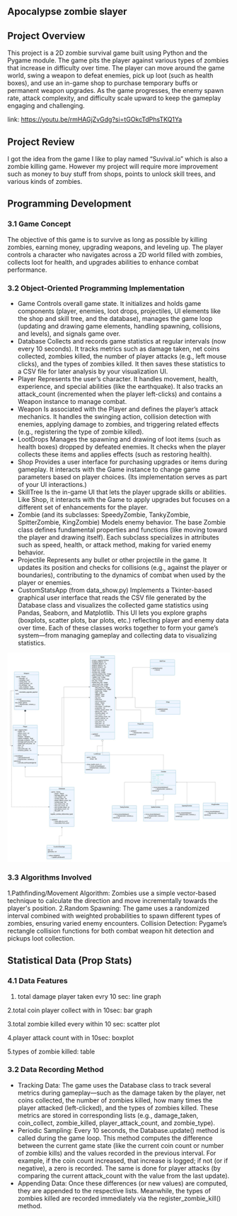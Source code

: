 ##  Apocalypse zombie slayer



##  Project Overview

This project is a 2D zombie survival game built using Python and the Pygame module. The game pits the player against various types of zombies that increase in difficulty over time. The player can move around the game world, swing a weapon to defeat enemies, pick up loot (such as health boxes), and use an in-game shop to purchase temporary buffs or permanent weapon upgrades. As the game progresses, the enemy spawn rate, attack complexity, and difficulty scale upward to keep the gameplay engaging and challenging.

link: <https://youtu.be/rmHAGjZvGdg?si=tGOkcTdPhsTKQ1Ya>

## Project Review

I got the idea from the game I like to play named “Suvival.io” which is also a zombie killing game. However my project will require more improvement such as money to buy stuff from shops, points to unlock skill trees, and various kinds of zombies.

##  Programming Development

###  3.1 Game Concept
The objective of this game is to survive as long as possible by killing zombies, earning money, upgrading weapons, and leveling up. The player controls a character who navigates across a 2D world filled with zombies, collects loot for health, and upgrades abilities to enhance combat performance.

### 3.2  Object-Oriented Programming Implementation
- Game
Controls overall game state. It initializes and holds game components (player, enemies, loot drops, projectiles, UI elements like the shop and skill tree, and the database), manages the game loop (updating and drawing game elements, handling spawning, collisions, and levels), and signals game over.
- Database
Collects and records game statistics at regular intervals (now every 10 seconds). It tracks metrics such as damage taken, net coins collected, zombies killed, the number of player attacks (e.g., left mouse clicks), and the types of zombies killed. It then saves these statistics to a CSV file for later analysis by your visualization UI.
- Player
Represents the user’s character. It handles movement, health, experience, and special abilities (like the earthquake). It also tracks an attack_count (incremented when the player left-clicks) and contains a Weapon instance to manage combat.
- Weapon
Is associated with the Player and defines the player’s attack mechanics. It handles the swinging action, collision detection with enemies, applying damage to zombies, and triggering related effects (e.g., registering the type of zombie killed).
- LootDrops
Manages the spawning and drawing of loot items (such as health boxes) dropped by defeated enemies. It checks when the player collects these items and applies effects (such as restoring health).
- Shop
Provides a user interface for purchasing upgrades or items during gameplay. It interacts with the Game instance to change game parameters based on player choices. (Its implementation serves as part of your UI interactions.)
- SkillTree
Is the in-game UI that lets the player upgrade skills or abilities. Like Shop, it interacts with the Game to apply upgrades but focuses on a different set of enhancements for the player.
- Zombie (and its subclasses: SpeedyZombie, TankyZombie, SpitterZombie, KingZombie)
Models enemy behavior. The base Zombie class defines fundamental properties and functions (like moving toward the player and drawing itself). Each subclass specializes in attributes such as speed, health, or attack method, making for varied enemy behavior.
- Projectile
Represents any bullet or other projectile in the game. It updates its position and checks for collisions (e.g., against the player or boundaries), contributing to the dynamics of combat when used by the player or enemies.
- CustomStatsApp (from data_show.py)
Implements a Tkinter-based graphical user interface that reads the CSV file generated by the Database class and visualizes the collected game statistics using Pandas, Seaborn, and Matplotlib. This UI lets you explore graphs (boxplots, scatter plots, bar plots, etc.) reflecting player and enemy data over time.
Each of these classes works together to form your game’s system—from managing gameplay and collecting data to visualizing statistics.

![alt text](images/image.png)



###  3.3 Algorithms Involved
1.Pathfinding/Movement Algorithm: Zombies use a simple vector-based technique to calculate the direction and move incrementally towards the player's position.
2.Random Spawning: The game uses a randomized interval combined with weighted probabilities to spawn different types of zombies, ensuring varied enemy encounters.
Collision Detection: Pygame’s rectangle collision functions for both combat weapon hit detection and pickups loot collection.

## Statistical Data (Prop Stats)
### 4.1 Data Features

1. total damage player taken evry 10 sec: line graph

2.total coin player collect with in 10sec: bar graph

3.total zombie killed every within 10 sec: scatter plot

4.player attack count with in 10sec: boxplot

5.types of zombie killed: table




### 3.2 Data Recording Method
- Tracking Data:
The game uses the Database class to track several metrics during gameplay—such as the damage taken by the player, net coins collected, the number of zombies killed, how many times the player attacked (left-clicked), and the types of zombies killed. These metrics are stored in corresponding lists (e.g., damage_taken, coin_collect, zombie_killed, player_attack_count, and zombie_type).
- Periodic Sampling:
Every 10 seconds, the Database.update() method is called during the game loop. This method computes the difference between the current game state (like the current coin count or number of zombie kills) and the values recorded in the previous interval. For example, if the coin count increased, that increase is logged; if not (or if negative), a zero is recorded. The same is done for player attacks (by comparing the current attack_count with the value from the last update).
- Appending Data:
Once these differences (or new values) are computed, they are appended to the respective lists. Meanwhile, the types of zombies killed are recorded immediately via the register_zombie_kill() method.









